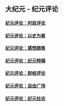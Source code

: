 ## 大纪元 - 纪元评论

#### [纪元评论：时政评论](indexes/nsc1025/README.md?09130330)
#### [纪元评论：以史为鉴](indexes/nsc1028/README.md?09130330)
#### [纪元评论：感悟随笔](indexes/nsc1035/README.md?09130330)
#### [纪元评论：纪元特稿](indexes/nsc424/README.md?09130330)
#### [纪元评论：财经评论](indexes/nsc1026/README.md?09130330)
#### [纪元评论：自由广场](indexes/nsc993/README.md?09130330)
#### [纪元评论：纪元社论](indexes/nsc422/README.md?09130330)
